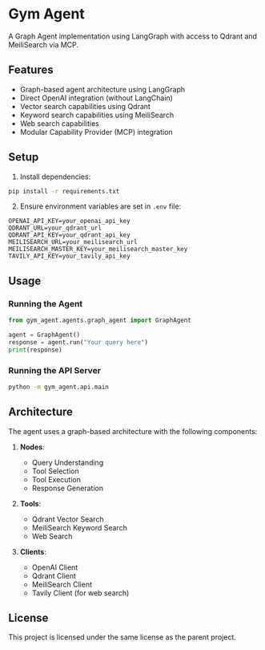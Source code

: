 # Gym Agent

A Graph Agent implementation using LangGraph with access to Qdrant and MeiliSearch via MCP.

## Features

- Graph-based agent architecture using LangGraph
- Direct OpenAI integration (without LangChain)
- Vector search capabilities using Qdrant
- Keyword search capabilities using MeiliSearch
- Web search capabilities
- Modular Capability Provider (MCP) integration

## Setup

1. Install dependencies:
```bash
pip install -r requirements.txt
```

2. Ensure environment variables are set in `.env` file:
```
OPENAI_API_KEY=your_openai_api_key
QDRANT_URL=your_qdrant_url
QDRANT_API_KEY=your_qdrant_api_key
MEILISEARCH_URL=your_meilisearch_url
MEILISEARCH_MASTER_KEY=your_meilisearch_master_key
TAVILY_API_KEY=your_tavily_api_key
```

## Usage

### Running the Agent

```python
from gym_agent.agents.graph_agent import GraphAgent

agent = GraphAgent()
response = agent.run("Your query here")
print(response)
```

### Running the API Server

```bash
python -m gym_agent.api.main
```

## Architecture

The agent uses a graph-based architecture with the following components:

1. **Nodes**:
   - Query Understanding
   - Tool Selection
   - Tool Execution
   - Response Generation

2. **Tools**:
   - Qdrant Vector Search
   - MeiliSearch Keyword Search
   - Web Search

3. **Clients**:
   - OpenAI Client
   - Qdrant Client
   - MeiliSearch Client
   - Tavily Client (for web search)

## License

This project is licensed under the same license as the parent project. 